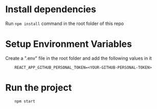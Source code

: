# Install dependencies

Run `npm install` command in the root folder of this repo

# Setup Environment Variables

Create a ".env" file in the root folder and add the following values in it

        REACT_APP_GITHUB_PERSONAL_TOKEN=<YOUR-GITHUB-PERSONAL-TOKEN>

# Run the project

        npm start
